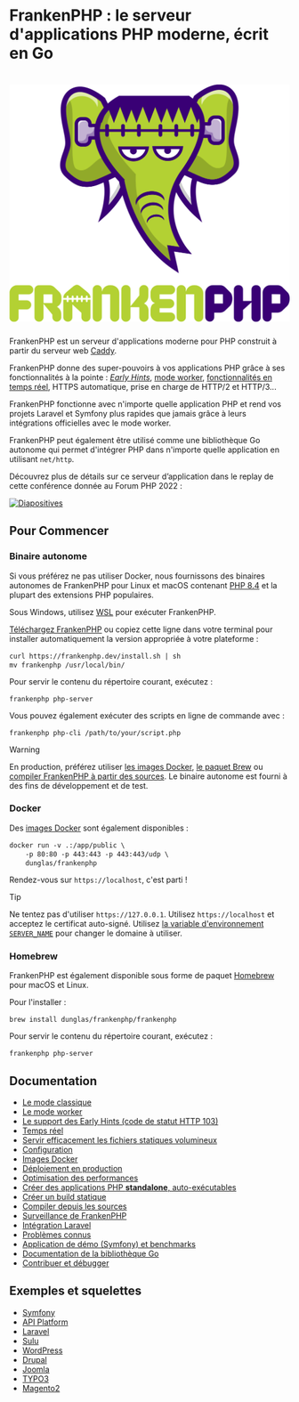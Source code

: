 # FrankenPHP : le serveur d'applications PHP moderne, écrit en Go

<h1 align="center"><a href="https://frankenphp.dev"><img src="../../frankenphp.png" alt="FrankenPHP" width="600"></a></h1>

FrankenPHP est un serveur d'applications moderne pour PHP construit à partir du serveur web [Caddy](https://caddyserver.com/).

FrankenPHP donne des super-pouvoirs à vos applications PHP grâce à ses fonctionnalités à la pointe : [_Early Hints_](early-hints.md), [mode worker](worker.md), [fonctionnalités en temps réel](mercure.md), HTTPS automatique, prise en charge de HTTP/2 et HTTP/3...

FrankenPHP fonctionne avec n'importe quelle application PHP et rend vos projets Laravel et Symfony plus rapides que jamais grâce à leurs intégrations officielles avec le mode worker.

FrankenPHP peut également être utilisé comme une bibliothèque Go autonome qui permet d'intégrer PHP dans n'importe quelle application en utilisant `net/http`.

Découvrez plus de détails sur ce serveur d’application dans le replay de cette conférence donnée au Forum PHP 2022 :

<a href="https://dunglas.dev/2022/10/frankenphp-the-modern-php-app-server-written-in-go/"><img src="https://dunglas.dev/wp-content/uploads/2022/10/frankenphp.png" alt="Diapositives" width="600"></a>

## Pour Commencer

### Binaire autonome

Si vous préférez ne pas utiliser Docker, nous fournissons des binaires autonomes de FrankenPHP pour Linux et macOS
contenant [PHP 8.4](https://www.php.net/releases/8.4/fr.php) et la plupart des extensions PHP populaires.

Sous Windows, utilisez [WSL](https://learn.microsoft.com/windows/wsl/) pour exécuter FrankenPHP.

[Téléchargez FrankenPHP](https://github.com/dunglas/frankenphp/releases) ou copiez cette ligne dans votre terminal pour installer automatiquement la version appropriée à votre plateforme :

```console
curl https://frankenphp.dev/install.sh | sh
mv frankenphp /usr/local/bin/
```

Pour servir le contenu du répertoire courant, exécutez :

```console
frankenphp php-server
```

Vous pouvez également exécuter des scripts en ligne de commande avec :

```console
frankenphp php-cli /path/to/your/script.php
```

> [!WARNING]
>
> En production, préférez utiliser [les images Docker](#docker), [le paquet Brew](#homebrew)
> ou [compiler FrankenPHP à partir des sources](https://frankenphp.dev/docs/fr/compile/).
> Le binaire autonome est fourni à des fins de développement et de test.

### Docker

Des [images Docker](https://frankenphp.dev/docs/fr/docker/) sont également disponibles :

```console
docker run -v .:/app/public \
    -p 80:80 -p 443:443 -p 443:443/udp \
    dunglas/frankenphp
```

Rendez-vous sur `https://localhost`, c'est parti !

> [!TIP]
>
> Ne tentez pas d'utiliser `https://127.0.0.1`. Utilisez `https://localhost` et acceptez le certificat auto-signé.
> Utilisez [la variable d'environnement `SERVER_NAME`](config.md#variables-denvironnement) pour changer le domaine à utiliser.

### Homebrew

FrankenPHP est également disponible sous forme de paquet [Homebrew](https://brew.sh) pour macOS et Linux.

Pour l'installer :

```console
brew install dunglas/frankenphp/frankenphp
```

Pour servir le contenu du répertoire courant, exécutez :

```console
frankenphp php-server
```

## Documentation

- [Le mode classique](classic.md)
- [Le mode worker](worker.md)
- [Le support des Early Hints (code de statut HTTP 103)](early-hints.md)
- [Temps réel](mercure.md)
- [Servir efficacement les fichiers statiques volumineux](x-sendfile.md)
- [Configuration](config.md)
- [Images Docker](docker.md)
- [Déploiement en production](production.md)
- [Optimisation des performances](performance.md)
- [Créer des applications PHP **standalone**, auto-exécutables](embed.md)
- [Créer un build statique](static.md)
- [Compiler depuis les sources](compile.md)
- [Surveillance de FrankenPHP](metrics.md)
- [Intégration Laravel](laravel.md)
- [Problèmes connus](known-issues.md)
- [Application de démo (Symfony) et benchmarks](https://github.com/dunglas/frankenphp-demo)
- [Documentation de la bibliothèque Go](https://pkg.go.dev/github.com/dunglas/frankenphp)
- [Contribuer et débugger](CONTRIBUTING.md)

## Exemples et squelettes

- [Symfony](https://github.com/dunglas/symfony-docker)
- [API Platform](https://api-platform.com/docs/distribution/)
- [Laravel](laravel.md)
- [Sulu](https://sulu.io/blog/running-sulu-with-frankenphp)
- [WordPress](https://github.com/StephenMiracle/frankenwp)
- [Drupal](https://github.com/dunglas/frankenphp-drupal)
- [Joomla](https://github.com/alexandreelise/frankenphp-joomla)
- [TYPO3](https://github.com/ochorocho/franken-typo3)
- [Magento2](https://github.com/ekino/frankenphp-magento2)
